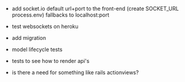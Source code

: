 - add socket.io default url+port to the front-end (create SOCKET_URL process.env) fallbacks to localhost:port

- test websockets on heroku

- add migration

- model lifecycle tests

- tests to see how to render api's

- is there a need for something like rails actionviews?
